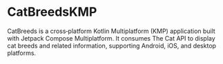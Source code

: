 # CatBreedsKMP
CatBreeds is a cross‑platform Kotlin Multiplatform (KMP) application built with Jetpack Compose Multiplatform. It consumes The Cat API to display cat breeds and related information, supporting Android, iOS, and desktop platforms.
